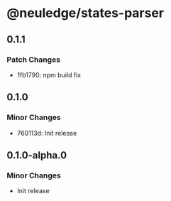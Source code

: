 # @neuledge/states-parser

## 0.1.1

### Patch Changes

- 1fb1790: npm build fix

## 0.1.0

### Minor Changes

- 760113d: Init release

## 0.1.0-alpha.0

### Minor Changes

- Init release
